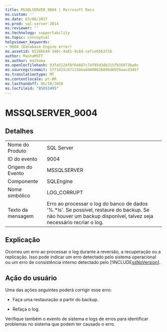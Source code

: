 ```yaml
---
title: MSSQLSERVER_9004 | Microsoft Docs
ms.custom: ''
ms.date: 03/06/2017
ms.prod: sql-server-2014
ms.reviewer: ''
ms.technology: supportability
ms.topic: conceptual
helpviewer_keywords:
- 9004 (Database Engine error)
ms.assetid: b528bb49-340c-4a81-9c8d-cefce6562f16
author: MashaMSFT
ms.author: mathoma
ms.openlocfilehash: 93fa5124f0f64607c74f95d3db215fb35073ba0c
ms.sourcegitcommit: 57f1d15c67113bbadd40861b886d6929aacd3467
ms.translationtype: MT
ms.contentlocale: pt-BR
ms.lasthandoff: 06/18/2020
ms.locfileid: "85053495"
---
```

# <a name="mssqlserver_9004"></a>MSSQLSERVER_9004
    
## <a name="details"></a>Detalhes  
  
|||  
|-|-|  
|Nome do Produto|SQL Server|  
|ID do evento|9004|  
|Origem do Evento|MSSQLSERVER|  
|Componente|SQLEngine|  
|Nome simbólico|LOG_CORRUPT|  
|Texto da mensagem|Erro ao processar o log do banco de dados '%.*ls'.  Se possível, restaure do backup. Se não houver um backup disponível, talvez seja necessário recriar o log.|  
  
## <a name="explanation"></a>Explicação  
 Ocorreu um erro ao processar o log durante a reversão, a recuperação ou a replicação. Isso pode indicar um erro detectado pelo sistema operacional ou um erro de consistência interno detectado pelo [!INCLUDE[ssNoVersion](../../includes/ssnoversion-md.md)].  
  
## <a name="user-action"></a>Ação do usuário  
 Uma das ações seguintes poderá corrigir esse erro:  
  
-   Faça uma restauração a partir do backup.  
  
-   Refaça o log.  
  
 Verifique também o evento de sistema e logs de erros para identificar problemas no sistema que podem ter causado o erro.  
  
  
